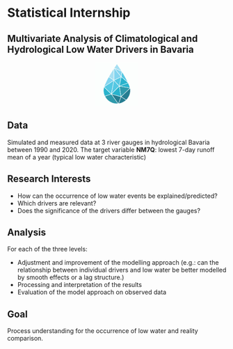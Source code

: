 # Statistical Internship
## Multivariate Analysis of Climatological and Hydrological Low Water Drivers in Bavaria
<p align="center">
<img src="../images.png" width="100" height="100" class="center">
</p>

## Data

Simulated and measured data at 3 river gauges in hydrological
Bavaria between 1990 and 2020.
The target variable **NM7Q**: lowest 7-day runoff mean of a year (typical
low water characteristic)

## Research Interests

* How can the occurrence of low water events be explained/predicted?
* Which drivers are relevant? 
* Does the significance of the drivers differ between the gauges?

## Analysis

For each of the three levels:

* Adjustment and improvement of the modelling approach (e.g.: can
the relationship between individual drivers and low water be better modelled by smooth effects or a lag structure.)
* Processing and interpretation of the results
* Evaluation of the model approach on observed data

## Goal 
Process understanding for the occurrence of low water and
reality comparison.
